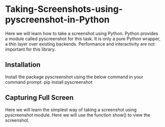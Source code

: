 # Taking-Screenshots-using-pyscreenshot-in-Python
Here we will learn how to take a screenshot using Python. Python provides a module called pyscreenshot for this task. It is only a pure Python wrapper, a thin layer over existing backends. Performance and interactivity are not important for this library.

## Installation
Install the package pyscreenshot using the below command in your command prompt.
pip install pyscreenshot

## Capturing Full Screen
Here we will learn the simplest way of taking a screenshot using pyscreenshot module. Here we will use the function show() to view the screenshot. 
